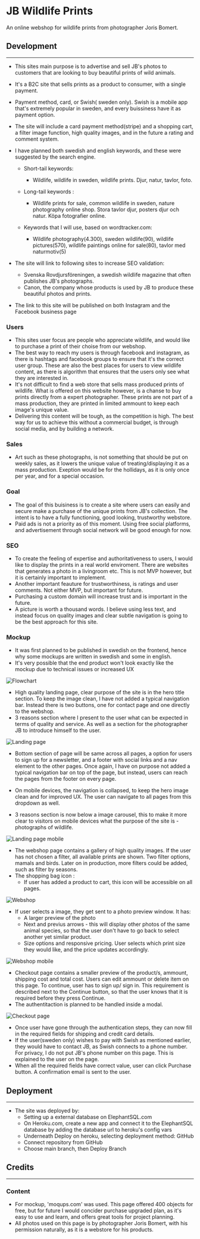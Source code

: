 # JB Wildlife Prints

An online webshop for wildlife prints from photographer Joris Bomert.

## Development 
---------------
- This sites main purpose is to advertise and sell JB's photos to customers that are looking to buy beautiful prints of wild animals.  
- It's a B2C site that sells prints as a product to consumer, with a single payment.
- Payment method, card, or Swish( sweden only). Swish is a mobile app that's extremely popular in sweden, and every buissiness have it as payment option.
- The site will include a card payment method(stripe) and a shopping cart, a filter image function, high quality images, and in the future a rating and comment system.
- I have planned both swedish and english keywords, and these were suggested by the search engine.
    - Short-tail keywords:
        - Wildlife, wildlife in sweden, wildlife prints. Djur, natur, tavlor, foto.
    - Long-tail keywords :
        - Wildlife prints for sale, common wildlife in sweden, nature photography online shop. Stora tavlor djur, posters djur och natur. Köpa fotografier online. 

    - Keywords that I will use, based on wordtracker.com:
        - Wildlife photography(4.300), sweden wildlife(90), wildlife pictures(570), wildlife paintings online for sale(80), tavlor med naturmotiv(5)

- The site will link to following sites to increase SEO validation:
    - Svenska Rovdjursföreningen, a swedish wildlife magazine that often publishes JB's photographs. 
    - Canon, the company whose products is used by JB to produce these beautiful photos and prints. 
- The link to this site will be published on both Instagram and the Facebook business page

### Users
- This sites user focus are people who appreciate wildlife, and would like to purchase a print of their choise from our webshop. 
- The best way to reach my users is through facebook and instagram, as there is hashtags and facebook groups to ensure that it's the correct user group. These are also the best places for users to view wildlife content, as there is algorithm that ensures that the users only see what they are interested in.
- It's not difficult to find a web store that sells mass produced prints of wildlife. What is offered on this website however, is a chanse to buy prints directly from a expert photographer. These prints are not part of a mass production, they are printed in limited ammount to keep each image's unique value.
- Delivering this content will be tough, as the competition is high. The best way for us to achieve this without a commercial budget, is through social media, and by building a network.

### Sales 
- Art such as these photographs, is not something that should be put on weekly sales, as it lowers the unique value of treating/displaying it as a mass production. Exeption would be for the hollidays, as it is only once per year, and for a special occasion. 

### Goal
- The goal of this buisiness is to create a site where users can easily and secure make a purchase of the unique prints from JB's collection. The intent is to have a fully functioning, good looking, trustworthy webstore. 
- Paid ads is not a priority as of this moment. Using free social platforms, and advertisement through social network will be good enough for now.

### SEO 
- To create the feeling of expertise and authoritativeness to users, I would like to display the prints in a real world enviroment. There are websites that generates a photo in a livingroom etc. This is not MVP however, but it is certainly important to implement. 
- Another important feauture for trustworthiness, is ratings and user comments. Not either MVP, but important for future.
- Purchasing a custom domain will increase trust and is important in the future.
- A picture is worth a thousand words. I believe using less text, and instead focus on quality images and clear subtle navigation is going to be the best approach for this site.

### Mockup
- It was first planned to be published in swedish on the frontend, hence why some mockups are written in swedish and some in english.
- It's very possible that the end product won't look exactly like the mockup due to technical issues or increased UX

![Flowchart](media/flowchart.jpg)
- High quality landing page, clear purpose of the site is in the hero title section. To keep the image clean, I have not added a typical navigation bar. Instead there is two buttons, one for contact page and one directly to the webshop. 
- 3 reasons section where I present to the user what can be expected in terms of quality and service. As well as a section for the photographer JB to introduce himself to the user. 

![Landing page](media/mocklandingpage.jpg)
- Bottom section of page will be same across all pages, a option for users to sign up for a newsletter, and a footer with social links and a nav element to the other pages. Once again, I have on purpose not added a typical navigation bar on top of the page, but instead, users can reach the pages from the footer on every page. 

- On mobile devices, the navigation is collapsed, to keep the hero image clean and for improved UX. The user can navigate to all pages from this dropdown as well.
- 3 reasons section is now below a image carousel, this to make it more clear to visitors on mobile devices what the purpose of the site is - photographs of wildlife.

![Landing page mobile](media/mockupmobile.landing1.jpg)
- The webshop page contains a gallery of high quality images. If the user has not chosen a filter, all available prints are shown. Two filter options, mamals and birds. Later on in production, more filters could be added, such as filter by seasons. 
- The shopping bag icon :
    - If user has added a product to cart, this icon will be accessible on all pages.

![Webshop](media/mockupwebshop.jpg)
- If user selects a image, they get sent to a photo preview window. It has:
    - A larger preview of the photo
    - Next and previus arrows - this will display other photos of the same animal species, so that the user don't have to go back to select another yet similar product. 
    - Size options and responsive pricing. User selects which print size they would like, and the price updates accordingly.

![Webshop mobile](media/mockupmobile.webshop2.jpg)

- Checkout page contains a smaller preview of the product/s, ammount, shipping cost and total cost. Users can edit ammount or delete item on this page. To continue, user has to sign up/ sign in. This requirement is described next to the Continue button, so that the user knows that it is required before they press Continue.
- The authentitaction is planned to be handled inside a modal.

![Checkout page](media/mockup.checkout.jpg)

- Once user have gone through the authentication steps, they can now fill in the required fields for shipping and credit card details.
- If the user(sweden only) wishes to pay with Swish as mentioned earlier, they would have to contact JB, as Swish connects to a phone number. For privacy, I do not put JB's phone number on this page. This is explained to the user on the page.
- When all the required fields have correct value, user can click Purchase button. A confirmation email is sent to the user. 


## Deployment
---------------

- The site was deployed by:
    - Setting up a external database on ElephantSQL.com
    - On Heroku.com, create a new app and connect it to the ElephantSQL database by adding the database url to heroku's config vars
    - Underneath Deploy on heroku, selecting deployment method: GitHub
    - Connect repository from GitHub
    - Choose main branch, then Deploy Branch


## Credits
---------------

### Content
- For mockup, 'moqups.com' was used. This page offered 400 objects for free, but for future I would concider purchase upgraded plan, as it's easy to use and learn, and offers great tools for project planning.
- All photos used on this page is by photographer Joris Bomert, with his permission naturally, as it is a webstore for his products.